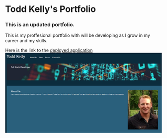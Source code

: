 # Todd Kelly's Portfolio

### This is an updated portfolio.

This is my proffesional portfolio with will be developing as I grow in my career and my skills.

Here is the link to the [deployed application](https://toddkelly.github.io/ToddKelly_Portfolio2/)
![Screenshot](./images/deployed.png)
